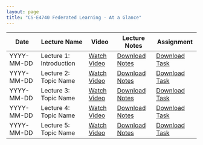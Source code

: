 ```yaml
---
layout: page
title: "CS-E4740 Federated Learning - At a Glance"
---
```


| Date       | Lecture Name             | Video                                   | Lecture Notes        | Assignment         |
|------------|--------------------------|-----------------------------------------|----------------------|--------------------|
| YYYY-MM-DD | Lecture 1: Introduction  | [Watch Video](#)                        | [Download Notes](#)  | [Download Task](#) |
| YYYY-MM-DD | Lecture 2: Topic Name    | [Watch Video](#)                        | [Download Notes](#)  | [Download Task](#) |
| YYYY-MM-DD | Lecture 3: Topic Name    | [Watch Video](#)                        | [Download Notes](#)  | [Download Task](#) |
| YYYY-MM-DD | Lecture 4: Topic Name    | [Watch Video](#)                        | [Download Notes](#)  | [Download Task](#) |
| YYYY-MM-DD | Lecture 5: Topic Name    | [Watch Video](#)                        | [Download Notes](#)  | [Download Task](#) |
